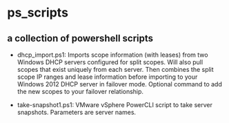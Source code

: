 ps_scripts
==========

a collection of powershell scripts
----------------------------------

+ dhcp_import.ps1: Imports scope information (with leases) from two Windows DHCP servers configured for split scopes.  Will also pull scopes that exist uniquely from each server.  Then combines the split scope IP ranges and lease information before importing to your Windows 2012 DHCP server in failover mode.  Optional command to add the new scopes to your failover relationship.

+ take-snapshot1.ps1: VMware vSphere PowerCLI script to take server snapshots.  Parameters are server names.
